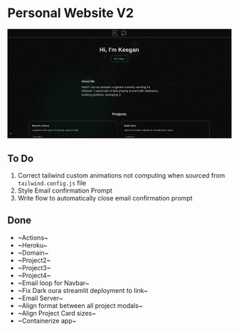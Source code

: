 # Personal Website V2


![Sample Image](./public/example.png)


## To Do
1. Correct tailwind custom animations not computing when sourced from `tailwind.config.js` file
2. Style Email confirmation Prompt
3. Write flow to automatically close email confirmation prompt

## Done
- ~Actions~
- ~Heroku~
- ~Domain~
- ~Project2~
- ~Project3~
- ~Project4~
- ~Email loop for Navbar~
- ~Fix Dark oura streamlit deployment to link~
- ~Email Server~
- ~Align format between all project modals~
- ~Align Project Card sizes~
- ~Containerize app~

